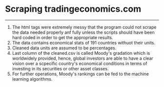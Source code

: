 # Scraping tradingeconomics.com
--------------
1. The html tags were extremely messy that the program could not scrape the data needed properly anf fully unless the scripts should have been hard coded in order to get the appropriate results. 
1. The data contains economical stats of 191 countries withuot their units.
1. Cleaned data units are assumed to be percentages.
1. Last column of the cleaned.csv is called Moody's gradation which is worldwidely provided, hence, global investors are able to have a clear vision over a scpecific country's economical conditions in terms of investing in its securities or other asset classes. 
1. For further operations, Moody's rankings can be fed to the machine learning algorithms. 
